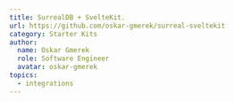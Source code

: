 ```yaml
---
title: SurrealDB + SvelteKit.
url: https://github.com/oskar-gmerek/surreal-sveltekit
category: Starter Kits
author:
  name: Oskar Gmerek
  role: Software Engineer
  avatar: oskar-gmerek
topics:
  - integrations
---
```


